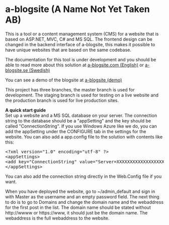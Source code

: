 a-blogsite (A Name Not Yet Taken AB)
==========

This is a tool or a content management system (CMS) for a website that is based on ASP.NET, MVC, C# and MS SQL. The frontend design can be changed in the backend interface of a-blogsite, this makes it possible to have unique websites that are based on the same codebase.

The documentation for this tool is under development and you should be able to read more about this solution at <a href="http://www.a-blogsite.com">a-blogsite.com (English)</a> or <a href="http://www.a-blogsite.se">a-blogsite.se (Swedish)</a>

You can see a demo of the blogsite at <a href="http://a-blogsite-demo.azurewebsites.net/">a-blogsite (demo)</a>

This project has three branches, the master branch is used for development. The staging branch is used for testing on a live website and the production branch is used for live production sites.

<b>A quick start guide</b><br />
Set up a website and a MS SQL database on your server. The connection string to the database should be a "appSetting" and the key should be called "ConnectionString". If you use Windows Azure like we do, you can add the appSetting under the CONFIGURE tab in the settings for the website. You can also add a app.config file to the solution with contents like this:

<pre>&lt;?xml version=&quot;1.0&quot; encoding=&quot;utf-8&quot; ?&gt;
&lt;appSettings&gt;
&lt;add key=&quot;ConnectionString&quot; value=&quot;Server=XXXXXXXXXXXXXXXXXXX&quot; /&gt;
&lt;/appSettings&gt;</pre>

You can also add the connection string directly in the Web.Config file if you want.

When you have deployed the website, go to ~/admin_default and sign in with Master as the username and an empty password field. The next thing to do is to go to Domains and change the domain name and the webaddress for the first post in the list. The domain name should be stated without http://wwww or https://www, it should just be the domain name. The webaddress is the full webaddress to the website. 

